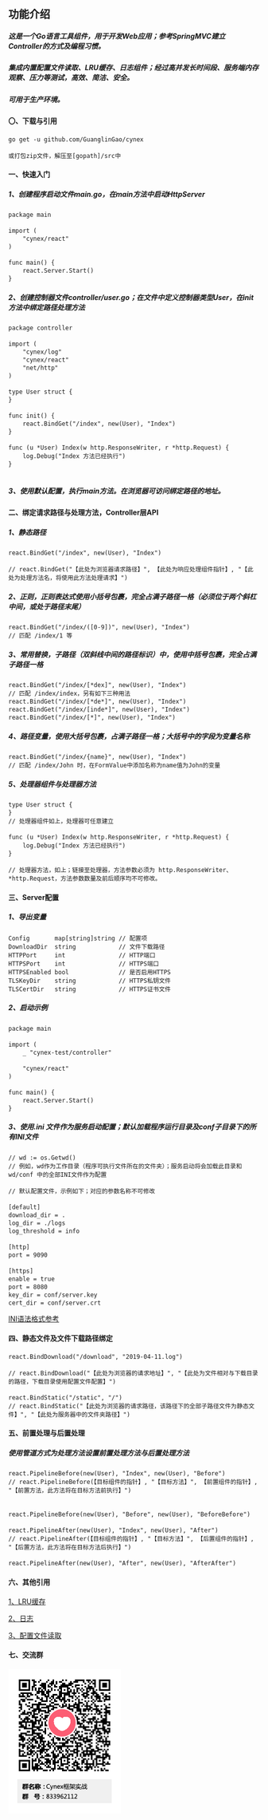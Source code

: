 ## 功能介绍

##### 这是一个Go语言工具组件，用于开发Web应用；参考SpringMVC建立Controller的方式及编程习惯。
##### 集成内置配置文件读取、LRU缓存、日志组件；经过高并发长时间段、服务端内存观察、压力等测试，高效、简洁、安全。
##### 可用于生产环境。


#### 〇、下载与引用

```
go get -u github.com/GuanglinGao/cynex

或打包zip文件，解压至[gopath]/src中
```


#### 一、快速入门

##### 1、创建程序启动文件main.go，在main方法中启动HttpServer
```
package main

import (
	"cynex/react"
)

func main() {
	react.Server.Start()
}

```

##### 2、创建控制器文件controller/user.go；在文件中定义控制器类型User，在init方法中绑定路径处理方法
```
package controller

import (
	"cynex/log"
	"cynex/react"
	"net/http"
)

type User struct {
}

func init() {
	react.BindGet("/index", new(User), "Index")
}

func (u *User) Index(w http.ResponseWriter, r *http.Request) {
	log.Debug("Index 方法已经执行")
}


```

##### 3、使用默认配置，执行main方法。在浏览器可访问绑定路径的地址。


#### 二、绑定请求路径与处理方法，Controller层API

##### 1、静态路径

```
react.BindGet("/index", new(User), "Index")

// react.BindGet("【此处为浏览器请求路径】", 【此处为响应处理组件指针】, "【此处为处理方法名，将使用此方法处理请求】")
```
##### 2、正则，正则表达式使用小括号包裹，完全占满子路径一格（必须位于两个斜杠中间，或处于路径末尾）
```
react.BindGet("/index/([0-9])", new(User), "Index")
// 匹配 /index/1 等
```
##### 3、常用替换，子路径（双斜线中间的路径标识）中，使用中括号包裹，完全占满子路径一格
```
react.BindGet("/index/[*dex]", new(User), "Index")
// 匹配 /index/index，另有如下三种用法
react.BindGet("/index/[*de*]", new(User), "Index")
react.BindGet("/index/[inde*]", new(User), "Index")
react.BindGet("/index/[*]", new(User), "Index")
```
##### 4、路径变量，使用大括号包裹，占满子路径一格；大括号中的字段为变量名称
```
react.BindGet("/index/{name}", new(User), "Index")
// 匹配 /index/John 时，在FormValue中添加名称为name值为John的变量
```
##### 5、处理器组件与处理器方法
```
type User struct {
}
// 处理器组件如上，处理器可任意建立

func (u *User) Index(w http.ResponseWriter, r *http.Request) {
	log.Debug("Index 方法已经执行")
}

// 处理器方法，如上；链接至处理器，方法参数必须为 http.ResponseWriter、*http.Request，方法参数数量及前后顺序均不可修改。

```

#### 三、Server配置

##### 1、导出变量
```
Config       map[string]string // 配置项
DownloadDir  string            // 文件下载路径
HTTPPort     int               // HTTP端口
HTTPSPort    int               // HTTPS端口
HTTPSEnabled bool              // 是否启用HTTPS
TLSKeyDir    string            // HTTPS私钥文件
TLSCertDir   string            // HTTPS证书文件

```

##### 2、启动示例

```
package main

import (
	_ "cynex-test/controller"
	
	"cynex/react"
)

func main() {
	react.Server.Start()
}

```

##### 3、使用.ini 文件作为服务启动配置；默认加载程序运行目录及conf子目录下的所有INI文件
```
// wd := os.Getwd()
// 例如，wd作为工作目录（程序可执行文件所在的文件夹）；服务启动将会加载此目录和 wd/conf 中的全部INI文件作为配置

// 默认配置文件，示例如下；对应的参数名称不可修改

[default]
download_dir = .
log_dir = ./logs
log_threshold = info

[http]
port = 9090

[https]
enable = true
port = 8080
key_dir = conf/server.key
cert_dir = conf/server.crt

```
[INI语法格式参考](./conf/conf.md "INI语法参考")


#### 四、静态文件及文件下载路径绑定
```
react.BindDownload("/download", "2019-04-11.log")

// react.BindDownload("【此处为浏览器的请求地址】", "【此处为文件相对与下载目录的路径，下载目录使用配置文件配置】")

react.BindStatic("/static", "/")
// react.BindStatic("【此处为浏览器的请求路径，该路径下的全部子路径文件为静态文件】", "【此处为服务器中的文件夹路径】")

```

#### 五、前置处理与后置处理

##### 使用管道方式为处理方法设置前置处理方法与后置处理方法
```
react.PipelineBefore(new(User), "Index", new(User), "Before")
// react.PipelineBefore(【目标组件的指针】, "【目标方法】", 【前置组件的指针】, "【前置方法，此方法将在目标方法前执行】")


react.PipelineBefore(new(User), "Before", new(User), "BeforeBefore")

react.PipelineAfter(new(User), "Index", new(User), "After")
// react.PipelineAfter(【目标组件的指针】, "【目标方法】", 【后置组件的指针】, "【后置方法，此方法将在目标方法后执行】")

react.PipelineAfter(new(User), "After", new(User), "AfterAfter")

```


#### 六、其他引用

[1、LRU缓存](./cache/cache.md "其他组件依赖LRU缓存实现")

[2、日志](./log/log.md "日志输出")

[3、配置文件读取](./conf/conf.md "应用启动配置读取")

#### 七、交流群

![交流群](./Cynex框架实战群二维码.png)
     
